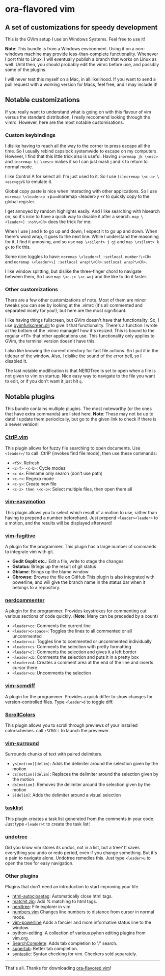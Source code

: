 # ora-flavored vim

## A set of customizations for speedy development
This is the GVim setup I use on Windows Systems. Feel free to use it!

__Note__: This bundle is from a Windows environment. Using it on a non-windows machine may provide less-than-complete functionality. Whenever I port this to Linux, I will eventually publish a branch that works on Linux as well. Until then, you should probably edit the vimrc before use, and possibly some of the plugins.

I will never test this myself on a Mac, in all likelihood. If you want to send a pull request with a working version for Macs, feel free, and I may include it!


## Notable customizations
If you really want to understand what is going on with this flavour of vim versus the standard distribution, I really reccomend looking through the vimrc. However, here are the most notable customisations.

### Custom keybindings
I dislike having to reach all the way to the corner to press escape all the time. So I usually rebind capslock systemwide to escape on my computers. However, I find that this little trick also is useful. Having `inoremap jk \<esc>` and `inoremap kj \<esc>` makes it so I can just mash j and k to return to normal mode.

I like Control A for select all. I'm just used to it. So I use `(i)noremap \<c-a> \<esc>ggVG` to emulate it.

Global copy paste is nice when interacting with other applications. So I use `noremap \<leader>p `+p` and `noremap \<leader>y `+Y` to quickly copy to the global register.

I get annoyed by random highlights easily. And I like searching with hlsearch on, so it's nice to have a quick way to disable it after a search. `map \<leader>] :noh\<CR>` does the trick for me.

When I use j and k to go up and down, I expect it to go up and down. When there's word wrap, it goes to the next line. While I understand the reasoning for it, I find it annoying, and so use `map \<silent> j gj` and `map \<silent> k gk` to fix this.

Some nice toggles to have: `noremap \<leader>l :setlocal number!\<CR>` and `noremap \<leader>\[ :setlocal wrap!\<CR>:setlocal wrap?\<CR>`.

I like window splitting, but dislike the three-finger chord to navigate between them, So I use `map \<c-j> \<c-w>j` and the like to do it faster.

### Other customizations
There are a few other customizations of note. Most of them are minor tweaks you can see by looking at the .vimrc (it's all commented and separated nicely for you!), but here are the most significant.

I like having things fullscreen, but GVim doesn't have that functionality. So, I use [gvimfullscreen.dll](http://www.vim.org/scripts/script.php?script_id=2596) to give it that functionality. There's a function I wrote at the bottom of the .vimrc managinf how it's resized. This is bound to the regular \<f11> that other applications use. This functionality only applies to GVim, the terminal version doesn't have this.

I also like knowing the current directory for fast file actions. So I put it in the titlebar of the window. Also, I dislike the sound of the error bell, so I disabled it.

The last notable modification is that NERDTree is set to open when a file is not given to vim on startup. Nice easy way to navigate to the file you want to edit, or if you don't want it just hit `q`.


## Notable plugins
This bundle contains multiple plugins. The most noteworthy (or the ones that have extra commands) are listed here. __Note__: These may not be up to date! I update them periodically, but go to the given link to check if there is a newer version!

### [CtrlP.vim](https://github.com/kien/ctrlp.vim)
This plugin allows for fuzzy file searching to open documents. Use `<leader>/` to call :CtrlP (invokes find file mode), then use these commands:
* `<f5>`: Refresh
* `<c-f> <c-b>`: Cycle modes
* `<c-d>`: Filename only search (don't use path)
* `<c-r>`: Regexp mode
* `<c-y>`: Create new file
* `<c-z> then \<c-o>`: Select multiple files, then open them all

### [vim-easymotion](https://github.com/Lokaltog/vim-easymotion)
This plugin allows you to select which result of a motion to use, rather than having to prepend a number beforehand. Just prepend `<leader><leader>` to a motion, and the results will be displayed afterward!

### [vim-fugitive](https://github.com/tpope/vim-fugitive)
A plugin for the programmer. This plugin has a large number of commands to integrate vim with git.
* __Gedit Gsplit etc.__: Edit a file, write to stage the changes
* __Gstatus__: Brings up the result of git status
* __Gblame__: Brings up the blame window
* __Gbrowse__: Browse the file on GitHub
This plugin is also integrated with powerline, and will give the branch name in the status bar when it belongs to a repository.

### [nerdcommenter](https://github.com/scrooloose/nerdcommenter)
A plugin for the programmer. Provides keystrokes for commenting out various sections of code quickly. (__Note__: Many can be preceded by a count)
* `<leader>cc`: Comments the current line
* `<leader>c<space>`: Toggles the lines to all commented or all uncommented
* `<leader>ci`: Toggles line to commented or uncommented individually
* `<leader>cs`: Comments the selection with pretty formatting
* `<leader>cl`: Comments the selection and gives it a left border
* `<leader>cb`: Comments the selection and puts it in a pretty box
* `<leader>cA`: Creates a comment area at the end of the line and inserts cursor there
* `<leader>cu`: Uncomments the selection

### [vim-scmdiff](https://github.com/ghewgill/vim-scmdiff)
A plugin for the programmer. Provides a quick differ to show changes for version-controlled files. Type `<leader>d` to toggle diff.

### [ScrollColors](http://www.vim.org/scripts/script.php?script_id=1488)
This plugin allows you to scroll through previews of your installed colorschemes. call `:SCROLL` to launch the previewer.

### [vim-surround](https://github.com/tpope/vim-surround)
Surrounds chunks of text with paired delimiters.
* `ys[motion][delim]`: Adds the delimiter around the selection given by the motion
* `cs[motion][delim]`: Replaces the delimiter around the selection given by the motion
* `ds[motion]`: Removes the delimiter around the selection given by the motion
* `S[delim]`: Adds the delimiter around a visual selection


### [tasklist](http://www.vim.org/scripts/script.php?script_id=2607)
This plugin creates a task list generated from the comments in your code. Just type `<leader>t` to create the task list!

### [undotree](https://github.com/mbbill/undotree)
Did you know vim stores its undos, not in a list, but a tree? It saves everything you undo or redo period, even if you change something. But it's a pain to navigate alone. Undotree remedies this. Just type `<leader>u` to open the tree for easy navigation.

### Other plugins
Plugins that don't need an introduction to start improving your life.
* [html-autoclosetag](http://www.vim.org/scripts/script.php?script_id=2591): Automatically close html tags.
* [matchit.zip](http://www.vim.org/scripts/script.php?script_id=39): Add % matching to html tags.
* [nerdtree](https://github.com/scrooloose/nerdtree): File explorer in vim.
* [numbers.vim](https://github.com/myusuf3/numbers.vim.git) Changes line numbers to distance from cursor in normal mode.
* [vim-powerline](https://github.com/Lokaltog/vim-powerline) Adds a fancier and more informative status line to the window.
* python-editing: A collection of various pyhon editing plugins from vim.org.
* [SearchComplete](http://www.vim.org/scripts/script.php?script_id=474): Adds tab completion to '/' search.
* [supertab](https://github.com/ervandew/supertab): Better tab completion.
* [syntastic](https://github.com/scrooloose/syntastic): Syntax checking for vim. Checkers sold separately.


---

That's all. Thanks for downloading [ora-flavored vim](https://github.com/orablu/vim)!
